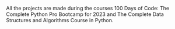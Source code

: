 All the projects are made during the courses 100 Days of Code: The Complete Python Pro Bootcamp for 2023 and The Complete Data Structures and Algorithms Course in Python.
